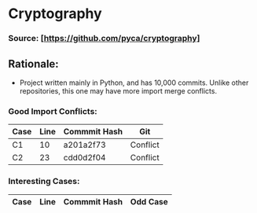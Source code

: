 # Cryptography

### Source: [https://github.com/pyca/cryptography]


## Rationale:
* Project written mainly in Python, and has 10,000 commits. Unlike other repositories, this one may have more import merge conflicts. 


### Good Import Conflicts:
 Case | Line | Commmit Hash | Git 
--- | --- | --- | ---
C1 | 10 | a201a2f73 | Conflict
C2 | 23 | cdd0d2f04 | Conflict


### Interesting Cases:
 Case | Line | Commmit Hash | Odd Case
--- | --- | --- | --- |
